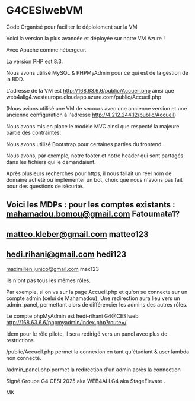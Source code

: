 # G4CESIwebVM

Code Organisé pour faciliter le déploiement sur la VM


Voici la version la plus avancée et déployée sur notre VM Azure !

Avec Apache comme hébergeur.

La version PHP est 8.3.

Nous avons utilisé MySQL & PHPMyAdmin pour ce qui est de la gestion de la BDD.


L'adresse de la VM est http://168.63.6.6/public/Accueil.php
ainsi que web4allg4.westeurope.cloudapp.azure.com/public/Accueil.php

(Nous avions utilisé une VM de secours avec une ancienne version et une ancienne configuration à l'adresse http://4.212.244.12/public/Accueil)

Nous avons mis en place le modèle MVC ainsi que respecté la majeure partie des contraintes.

Nous avons utilisé Bootstrap pour certaines parties du frontend.

Nous avons, par exemple, notre footer et notre header qui sont partagés dans les fichiers qui le demandaient.

Après plusieurs recherches pour https, il nous fallait un réel nom de domaine acheté ou implémenter un bot, choix que nous n'avons pas fait pour des questions de sécurité.

Voici les MDPs : pour les comptes existants :
mahamadou.bomou@gmail.com
Fatoumata1?
----------------------------------------------
matteo.kleber@gmail.com
matteo123
------------------------------------------------
hedi.rihani@gmail.com
hedi123
---------------------------------------------------
maximilien.junico@gmail.com
max123

Ils n'ont pas tous les mêmes rôles.

Par exemple, si on va sur la page Accueil.php et qu'on se connecte sur un compte admin (celui de Mahamadou),
Une redirection aura lieu vers un admin_panel, permettant alors de différencier les admins des autres rôles.

Le compte phpMyAdmin est hedi-rihani G4@CESIweb http://168.63.6.6/phpmyadmin/index.php?route=/

Idem pour le rôle pilote, il sera redirigé vers un panel avec plus de restrictions.

/public/Accueil.php permet la connexion en tant qu'étudiant & user lambda non connecté.

/admin_panel.php permet la redirection d'un admin après la connection

Signé Groupe G4 CESI 2025 aka WEB4ALLG4 aka StageElevate .

MK

